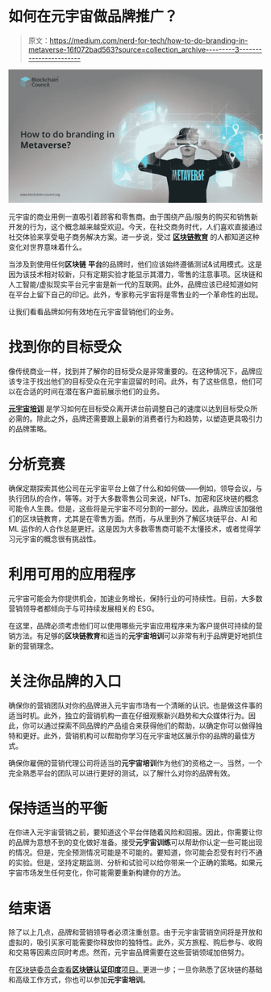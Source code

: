 # 如何在元宇宙做品牌推广？

> 原文：<https://medium.com/nerd-for-tech/how-to-do-branding-in-metaverse-16f072bad563?source=collection_archive---------3----------------------->

![](img/3e9cd28e802c783f9a7511b2686d4c05.png)

元宇宙的商业用例一直吸引着顾客和零售商。由于围绕产品/服务的购买和销售新开发的行为，这个概念越来越受欢迎。今天，在社交商务时代，人们喜欢直接通过社交体验来享受电子商务解决方案。进一步说，受过 [**区块链教育**](https://www.blockchain-council.org/blockchain/why-blockchain-education-should-be-incorporated-into-colleges/) 的人都知道这种变化对世界意味着什么。

当涉及到使用任何**区块链** **平台**的品牌时，他们应该始终遵循测试&试用模式。这是因为该技术相对较新，只有定期实验才能显示其潜力，零售的注意事项。区块链和人工智能/虚拟现实平台元宇宙是新一代的互联网。此外，品牌应该已经知道如何在平台上留下自己的印记。此外，专家称元宇宙将是零售业的一个革命性的出现。

让我们看看品牌如何有效地在元宇宙营销他们的业务。

# 找到你的目标受众

像传统商业一样，找到并了解你的目标受众是非常重要的。在这种情况下，品牌应该专注于找出他们的目标受众在元宇宙逗留的时间。此外，有了这些信息，他们可以在合适的时间在潜在客户面前展示他们的业务。

[**元宇宙培训**](https://www.blockchain-council.org/certifications/certified-metaverse-expert/) 是学习如何在目标受众离开讲台前调整自己的速度以达到目标受众所必需的。除此之外，品牌还需要跟上最新的消费者行为和趋势，以塑造更具吸引力的品牌策略。

# 分析竞赛

确保定期探索其他公司在元宇宙平台上做了什么和如何做——例如，领导会议，与执行团队的合作，等等。对于大多数零售公司来说，NFTs、加密和区块链的概念可能令人生畏。但是，这些将是元宇宙不可分割的一部分。因此，品牌应该加强他们的区块链教育，尤其是在零售方面。然而，与从里到外了解区块链平台、AI 和 ML 运作的人合作总是更好。这是因为大多数零售商可能不太懂技术，或者觉得学习元宇宙的概念很有挑战性。

# 利用可用的应用程序

元宇宙可能会为你提供机会，加速业务增长，保持行业的可持续性。目前，大多数营销领导者都倾向于与可持续发展相关的 ESG。

在这里，品牌必须考虑他们可以使用哪些元宇宙应用程序来为客户提供可持续的营销方法。有足够的**区块链教育**和适当的**元宇宙培训**可以非常有利于品牌更好地抓住新的营销理念。

# 关注你品牌的入口

确保你的营销团队对你的品牌进入元宇宙市场有一个清晰的认识。也是做这件事的适当时机。此外，独立的营销机构一直在仔细观察新兴趋势和大众媒体行为。因此，你可以通过探索不同品牌的产品组合来获得他们的帮助，以确定你可以做得独特和更好。此外，营销机构可以帮助你学习在元宇宙地区展示你的品牌的最佳方式。

确保你雇佣的营销代理公司将适当的**元宇宙培训**作为他们的资格之一。当然，一个完全熟悉平台的团队可以进行更好的测试，以了解什么对你的品牌有效。

# 保持适当的平衡

在你进入元宇宙营销之前，要知道这个平台伴随着风险和回报。因此，你需要让你的品牌为意想不到的变化做好准备。接受**元宇宙训练**可以帮助你认定一些可能出现的情况。但是，完全预测情况可能是不可能的。要知道，你可能会忍受有时行不通的实验。但是，坚持定期监测、分析和试验可以给你带来一个正确的策略。如果元宇宙市场发生任何变化，你可能需要重新构建你的方法。

# 结束语

除了以上几点，品牌和营销领导者必须注重创意。由于元宇宙营销空间将是开放和虚拟的，吸引买家可能需要你释放你的独特性。此外，买方旅程、购后参与、收购和交易等因素应同时考虑。然而，元宇宙品牌需要在这些营销领域加倍努力。

在[区块链委员会查看**区块链认证印度**项目。](https://www.blockchain-council.org/)更进一步；一旦你熟悉了区块链的基础和高级工作方式，你也可以参加**元宇宙培训**。